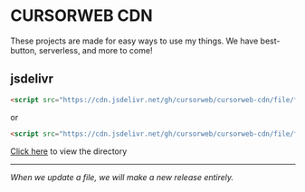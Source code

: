 # CURSORWEB CDN

These projects are made for easy ways to use my things. We have best-button, serverless, and more to come!

## jsdelivr
```html
<script src="https://cdn.jsdelivr.net/gh/cursorweb/cursorweb-cdn/file/file.min.js"></script>
```
or
```html
<script src="https://cdn.jsdelivr.net/gh/cursorweb/cursorweb-cdn/file/file.js"></script>
```
[Click here](https://cdn.jsdelivr.net/gh/cursorweb/cursorweb-cdn/) to view the directory

***

*When we update a file, we will make a new release entirely.*
